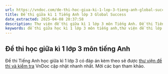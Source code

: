 ```yaml
---
url: https://vndoc.com/de-thi-hoc-giua-ki-1-lop-3-tieng-anh-global-success
title: Đề thi giữa kì 1 Tiếng Anh lớp 3 Global Success
date_extracted: 2025-04-08 20:37:58
description: Thư viện đề thi giữa kì 1 lớp 3 môn Tiếng Anh. Đề thi Tiếng Anh giữa kì 1 lớp 3 có đáp án kèm theo sẽ được thư viện đề thi và kiểm tra VnDoc cập nhật nhanh nhất. Mời các bạn tham khảo.
keywords: đề thi giữa học kì 1 lớp 3 môn tiếng anh,thư viện đề thi lớp 3,đề thi giữa kì 1 lớp 3 môn toán,đề thi học kì 2 lớp 3,de thi giua hoc ki 1 lop 3,de thi giua hoc ki 1 lop 3 mon tiếng anh
---
```


## Đề thi học giữa kì 1 lớp 3 môn tiếng Anh
Đề thi Tiếng Anh học giữa kì 1 lớp 3 có đáp án kèm theo sẽ được [thư viện đề thi và kiểm tra](<https://vndoc.com/de-thi-de-kiem-tra>) VnDoc cập nhật nhanh nhất. Mời các bạn tham khảo.
